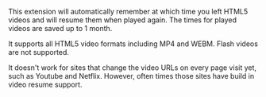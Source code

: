 This extension will automatically remember at which time you left HTML5 videos and will resume them when played again. The times for played videos are saved up to 1 month.

It supports all HTML5 video formats including MP4 and WEBM. Flash videos are not supported.

It doesn't work for sites that change the video URLs on every page visit yet, such as Youtube and Netflix. However, often times those sites have build in video resume support.
